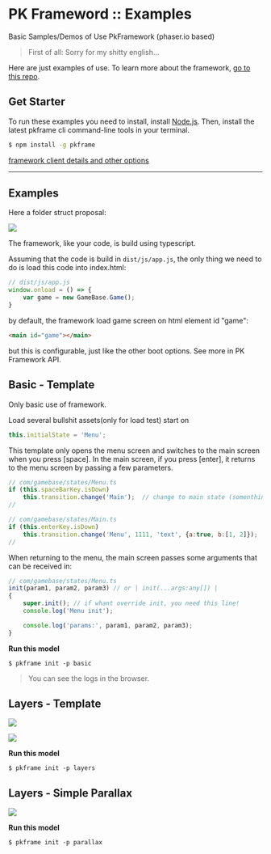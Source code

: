 # PK Frameword :: Examples
Basic Samples/Demos of Use PkFramework (phaser.io based)

>First of all: Sorry for my shitty english...

Here are just examples of use. To learn more about the framework, [go to this repo](https://github.com/pe77/pkframeword).

Get Starter
------------

To run these examples you need to install, install [Node.js](https://nodejs.org/en/). Then, install the latest pkframe cli command-line tools in your terminal. 

```bash
$ npm install -g pkframe
```

[framework client details and other options](https://github.com/pe77/pkframework-cli)


----------

## Examples

Here a folder struct proposal:

![](http://i.imgur.com/0MrwQw6.png)


The framework, like your code, is build using typescript. 

Assuming that the code is build in ``dist/js/app.js``, the only thing we need to do is load this code into index.html:

```javascript
// dist/js/app.js
window.onload = () => {
    var game = new GameBase.Game();
}
```

by default, the framework load game screen on html element id "game":

```html
<main id="game"></main>
```

but this is configurable, just like the other boot options. See more in PK Framework API.

Basic - Template
---------------------

Only basic use of framework. 

Load several bullshit assets(only for load test) start on
```typescript
this.initialState = 'Menu';
```

This template only opens the menu screen and switches to the main screen when you press [space]. In the main screen, if you press [enter], it returns to the menu screen by passing a few parameters.

```javascript
// com/gamebase/states/Menu.ts
if (this.spaceBarKey.isDown)
    this.transition.change('Main');  // change to main state (somenthing like game first stage or options state)
//
```

```javascript
// com/gamebase/states/Main.ts
if (this.enterKey.isDown)
    this.transition.change('Menu', 1111, 'text', {a:true, b:[1, 2]});  // return with some foo/bar args
//
```

When returning to the menu, the main screen passes some arguments that can be received in:
```javascript
// com/gamebase/states/Menu.ts
init(param1, param2, param3) // or | init(...args:any[]) |
{
    super.init(); // if whant override init, you need this line!
    console.log('Menu init');

    console.log('params:', param1, param2, param3);
}
```

__Run this model__
```bin
$ pkframe init -p basic
```

>You can see the logs in the browser.


Layers - Template
---------------------

![](http://i.imgur.com/Syvj2Eg.png)

![](http://i.imgur.com/Gn7V9FJ.png)

__Run this model__
```bin
$ pkframe init -p layers
```


Layers - Simple Parallax
---------------------

![](http://i.imgur.com/8014dFk.png)

__Run this model__
```bin
$ pkframe init -p parallax
```


